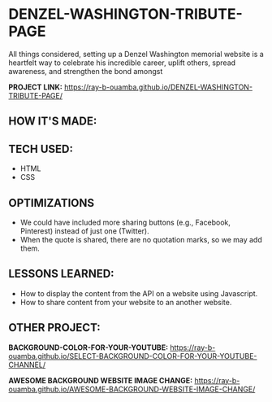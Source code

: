 # DENZEL-WASHINGTON-TRIBUTE-PAGE

All things considered, setting up a Denzel Washington memorial website is a heartfelt way to celebrate his incredible career, uplift others, spread awareness, and strengthen the bond amongst 

**PROJECT LINK:**  https://ray-b-ouamba.github.io/DENZEL-WASHINGTON-TRIBUTE-PAGE/

## HOW IT'S MADE:
## TECH USED:
* HTML
* CSS

## OPTIMIZATIONS
* We could have included more sharing buttons (e.g., Facebook, Pinterest) instead of just one (Twitter).
* When the quote is shared, there are no quotation marks, so we may add them.

## LESSONS LEARNED:
* How to display the content from the API on a website using Javascript.
* How to share content from your website to an another website.

## OTHER PROJECT:
**BACKGROUND-COLOR-FOR-YOUR-YOUTUBE:**
https://ray-b-ouamba.github.io/SELECT-BACKGROUND-COLOR-FOR-YOUR-YOUTUBE-CHANNEL/

**AWESOME BACKGROUND WEBSITE IMAGE CHANGE:**
https://ray-b-ouamba.github.io/AWESOME-BACKGROUND-WEBSITE-IMAGE-CHANGE/
